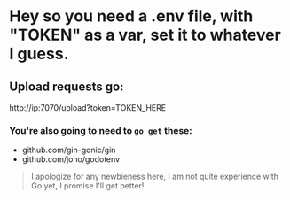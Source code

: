 # Hey so you need a .env file, with "TOKEN" as a var, set it to whatever I guess.

## Upload requests go:
http://ip:7070/upload?token=TOKEN_HERE

### You're also going to need to `go get` these:
- github.com/gin-gonic/gin
- github.com/joho/godotenv

> I apologize for any newbieness here, I am not quite experience with Go yet, I promise I'll get better!